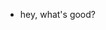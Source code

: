 - hey, what's good?

<!---
MulengaJR/MulengaJR is a ✨ special ✨ repository because its `README.md` (this file) appears on your GitHub profile.
You can click the Preview link to take a look at your changes.
--->
